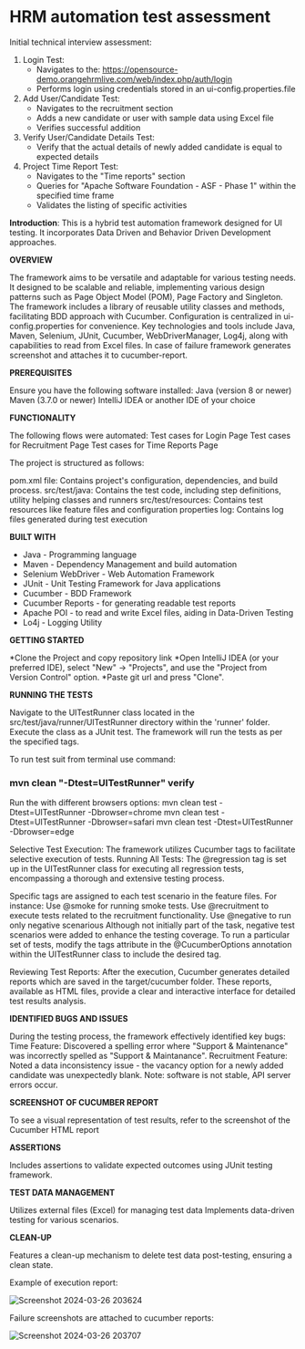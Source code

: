 # HRM automation test assessment

Initial technical interview  assessment:
1. Login Test:
    - Navigates to the: https://opensource-demo.orangehrmlive.com/web/index.php/auth/login
    - Performs login using credentials stored in an ui-config.properties.file
2. Add User/Candidate Test:
    - Navigates to the recruitment section
    - Adds a new candidate or user with sample data using Excel file
    - Verifies successful addition
3. Verify User/Candidate Details Test:
    - Verify that the actual details of newly added candidate is equal to expected details
4. Project Time Report Test:
    - Navigates to the "Time reports" section
    - Queries for "Apache Software Foundation - ASF - Phase 1" within the specified time frame
    - Validates the listing of specific activities

**Introduction**: 
This is a hybrid test automation framework designed for UI testing. 
It incorporates Data Driven and Behavior Driven Development approaches.

**OVERVIEW**

The framework aims to be versatile and adaptable for various testing needs. It designed to be scalable and reliable, implementing various design
patterns such as Page Object Model (POM), Page Factory and Singleton. The framework includes a library of reusable utility classes and methods, 
facilitating BDD approach with Cucumber. Configuration is centralized in ui-config.properties for convenience. Key technologies and tools include 
Java, Maven, Selenium, JUnit, Cucumber, WebDriverManager, Log4j, along with capabilities to read from Excel files. 
In case of failure framework generates screenshot and attaches it to cucumber-report.

**PREREQUISITES** 

Ensure you have the following software installed:
Java (version 8 or newer)
Maven (3.7.0 or newer)
IntelliJ IDEA or another IDE of your choice

**FUNCTIONALITY**

The following flows were automated:
Test cases for Login Page
Test cases for Recruitment Page
Test cases for Time Reports Page

The project is structured as follows:

pom.xml file: Contains  project's configuration, dependencies, and build process.
src/test/java: Contains the test code, including step definitions, utility helping classes and runners
src/test/resources: Contains test resources like feature files and configuration properties
log: Contains log files generated during test execution

**BUILT WITH**

* Java - Programming language
* Maven - Dependency Management and build automation
* Selenium WebDriver - Web Automation Framework
* JUnit - Unit Testing Framework for Java applications
* Cucumber - BDD Framework
* Cucumber Reports - for generating readable test reports
* Apache POI - to read and write Excel files, aiding in Data-Driven Testing
* Lo4j - Logging Utility

**GETTING STARTED**

*Clone the Project and copy repository link
*Open IntelliJ IDEA (or your preferred IDE), select "New" ->  "Projects", and use the "Project from Version Control" option.
*Paste git url and press "Clone".

**RUNNING THE TESTS**

Navigate to the UITestRunner class located in the src/test/java/runner/UITestRunner  directory within the 'runner' folder.
Execute the class as a JUnit test.
The framework will run the tests as per the specified tags.

To run test suit from terminal use command:
### mvn clean "-Dtest=UITestRunner" verify

Run the with different browsers options:
mvn clean test -Dtest=UITestRunner -Dbrowser=chrome
mvn clean test -Dtest=UITestRunner -Dbrowser=safari
mvn clean test -Dtest=UITestRunner -Dbrowser=edge

Selective Test Execution:
The framework utilizes Cucumber tags to facilitate selective execution of tests.
Running All Tests:
The @regression tag is set up in the UITestRunner class for executing all regression tests, encompassing a thorough and 
extensive testing process.

Specific tags are assigned to each test scenario in the feature files. For instance:
Use @smoke for running smoke tests.
Use @recruitment to execute tests related to the recruitment functionality.
Use @negative to run only negative scenarious Although not initially part of the task, negative test scenarios were 
added to enhance the testing coverage.
To run a particular set of tests, modify the tags attribute in the @CucumberOptions annotation within the UITestRunner 
class to include the desired tag.

Reviewing Test Reports:
After the execution, Cucumber generates detailed reports which are saved in the target/cucumber folder.
These reports, available as HTML files, provide a clear and interactive interface for detailed test results analysis.

**IDENTIFIED BUGS AND ISSUES** 

During the testing process, the framework effectively identified key bugs:
Time Feature: Discovered a spelling error where "Support & Maintenance" was incorrectly spelled as "Support & Maintanance".
Recruitment Feature: Noted a data inconsistency issue - the vacancy option for a newly added candidate was unexpectedly blank.
Note: software is not stable, API server errors occur.


**SCREENSHOT OF CUCUMBER REPORT** 

To see a visual representation of test results, refer to the screenshot of the Cucumber HTML report

**ASSERTIONS**

Includes assertions to validate expected outcomes using JUnit testing framework.

**TEST DATA MANAGEMENT**

Utilizes external files (Excel) for managing test data
Implements data-driven testing for various scenarios.

**CLEAN-UP**

Features a clean-up mechanism to delete test data post-testing, ensuring a clean state.

Example of execution report:

![Screenshot 2024-03-26 203624](https://github.com/olena8420/HRM_auto_test_assessment/assets/164921889/c57ff12b-967d-42ae-aa9f-9722ffd4b6a5)


Failure screenshots are attached to cucumber reports:

![Screenshot 2024-03-26 203707](https://github.com/olena8420/HRM_auto_test_assessment/assets/164921889/590b01df-e9e4-49ba-846c-4369def206ff)

